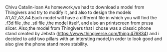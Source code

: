 Chivu Catalin-Ioan
As homework,we had to download a model from Thingivers and try to modify it ,and also to design the models A1,A2,A3,A4.Each model will have a different file in which you will find the .f3d file ,the .stl file ,the model itself, and also an printscreen from prusa slicer.
Also,the model from Thingivers that I chose was a classic phone stand created by Jebsta (https://www.thingiverse.com/thing:476834) and i decided to add two pillars with an intersting model,in order to look good and also give the phone stand more stability. 
